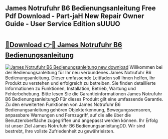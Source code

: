 ## James Notrufuhr B6 Bedienungsanleitung Free Pdf Download - Part-jaH New Repair Owner Guide - User Service Edition sUUUO

# <h2><a href="http://df1ml4m.blite.top/?on=James+Notrufuhr+B6+Bedienungsanleitung">🔗Download 👉🔴 James Notrufuhr B6 Bedienungsanleitung</a></h2>

[![James Notrufuhr B6 Bedienungsanleitung new download](https://i.imgur.com/lujVjoI.png)](http://df1ml4m.blite.top/?on=James+Notrufuhr+B6+Bedienungsanleitung)
Willkommen bei der Bedienungsanleitung für Ihr neu verbundenes James Notrufuhr B6 Bedienungsanleitung. Dieser umfassende Leitfaden soll Ihnen helfen, Ihr Produkt zu verstehen und erfolgreich zu betreiben. Sie finden detaillierte Informationen zu Funktionen, Installation, Betrieb, Wartung und Fehlerbehebung. Bitte lesen Sie die Garantieinformationen James Notrufuhr B6 BedienungsanleitungD Für dieses Produkt gilt eine umfassende Garantie. Zu den erweiterten Funktionen von James Notrufuhr B6 Bedienungsanleitung gehören Objekterkennung, Bewegungssensoren, anpassbare Warnungen und Fernzugriff, auf die alle über die Benutzeroberfläche zugegriffen und angepasst werden können. Ihr Erfolg ist unser Ziel James Notrufuhr B6 BedienungsanleitungDD. Wir sind bestrebt, Ihre vollste Zufriedenheit zu gewährleisten.
